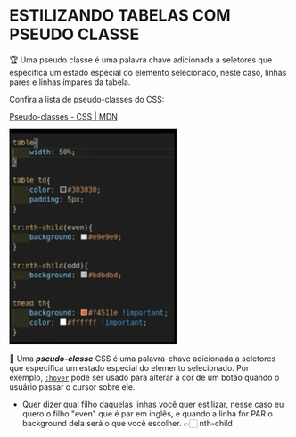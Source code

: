 # ESTILIZANDO TABELAS COM PSEUDO CLASSE

🏆 Uma pseudo classe é uma palavra chave adicionada a seletores que especifica um estado especial do elemento selecionado, neste caso, linhas pares e linhas ímpares da tabela.

Confira a lista de pseudo-classes do CSS:

[Pseudo-classes - CSS | MDN](https://developer.mozilla.org/pt-BR/docs/Web/CSS/Pseudo-classes)

 <img src=https://github.com/ViniciusSXavier999/Assets/blob/main/P%C3%B3sGradua%C3%A7%C3%A3o/pseudoclasse.png width="300"/>

📌 Uma ***pseudo-classe*** CSS é uma palavra-chave adicionada a seletores que especifica um estado especial do elemento selecionado. Por exemplo, [`:hover`](https://developer.mozilla.org/pt-BR/docs/Web/CSS/:hover) pode ser usado para alterar a cor de um botão quando o usuário passar o cursor sobre ele.


- Quer dizer qual filho daquelas linhas você quer estilizar, nesse caso eu quero o filho "even" que é par em inglês, e quando a linha for PAR o background dela será o que você escolher. 👉🏻 nth-child

































